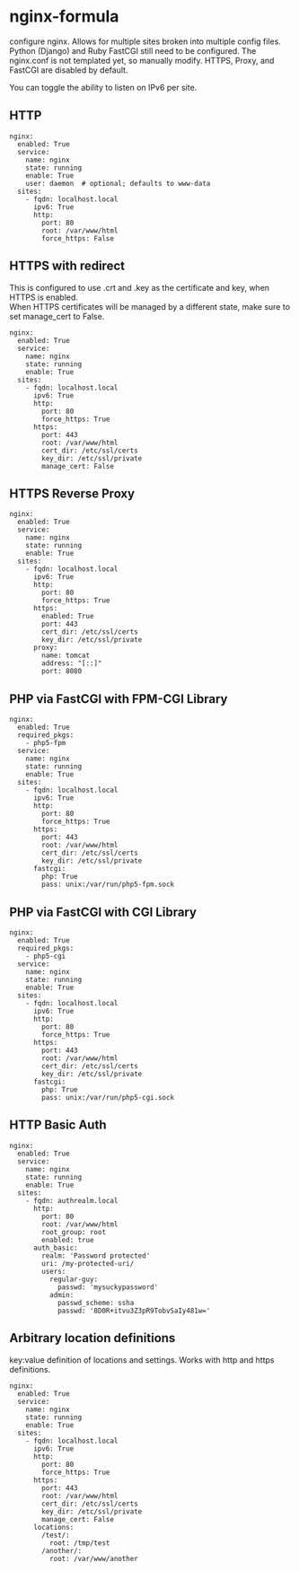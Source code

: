 # nginx-formula

configure nginx. Allows for multiple sites broken into multiple config files.  Python (Django) and Ruby FastCGI still need to be configured.  The nginx.conf is not templated yet, so manually modify. HTTPS, Proxy, and FastCGI are disabled by default.

You can toggle the ability to listen on IPv6 per site.

## HTTP
```
nginx:
  enabled: True
  service:
    name: nginx
    state: running
    enable: True
    user: daemon  # optional; defaults to www-data
  sites:
    - fqdn: localhost.local
      ipv6: True
      http:
        port: 80
        root: /var/www/html
        force_https: False
```

## HTTPS with redirect
This is configured to use <fqdn>.crt and <fqdn>.key as the certificate and key, when HTTPS is enabled.  
When HTTPS certificates will be managed by a different state, make sure to set manage_cert to False.
```
nginx:
  enabled: True
  service:
    name: nginx
    state: running
    enable: True
  sites:
    - fqdn: localhost.local
      ipv6: True
      http:
        port: 80
        force_https: True
      https:
        port: 443
        root: /var/www/html
        cert_dir: /etc/ssl/certs
        key_dir: /etc/ssl/private
        manage_cert: False
```

## HTTPS Reverse Proxy
```
nginx:
  enabled: True
  service:
    name: nginx
    state: running
    enable: True
  sites:
    - fqdn: localhost.local
      ipv6: True
      http:
        port: 80
        force_https: True
      https:
        enabled: True
        port: 443
        cert_dir: /etc/ssl/certs
        key_dir: /etc/ssl/private
      proxy:
        name: tomcat
        address: "[::]"
        port: 8080
```

## PHP via FastCGI with FPM-CGI Library
```
nginx:
  enabled: True
  required_pkgs:
    - php5-fpm
  service:
    name: nginx
    state: running
    enable: True
  sites:
    - fqdn: localhost.local
      ipv6: True
      http:
        port: 80
        force_https: True
      https:
        port: 443
        root: /var/www/html
        cert_dir: /etc/ssl/certs
        key_dir: /etc/ssl/private
      fastcgi:
        php: True
        pass: unix:/var/run/php5-fpm.sock
```

## PHP via FastCGI with CGI Library
```
nginx:
  enabled: True
  required_pkgs:
    - php5-cgi
  service:
    name: nginx
    state: running
    enable: True
  sites:
    - fqdn: localhost.local
      ipv6: True
      http:
        port: 80
        force_https: True
      https:
        port: 443
        root: /var/www/html
        cert_dir: /etc/ssl/certs
        key_dir: /etc/ssl/private
      fastcgi:
        php: True
        pass: unix:/var/run/php5-cgi.sock
```

## HTTP Basic Auth
```
nginx:
  enabled: True
  service:
    name: nginx
    state: running
    enable: True
  sites:
    - fqdn: authrealm.local
      http:
        port: 80
        root: /var/www/html
        root_group: root
        enabled: true
      auth_basic:
        realm: 'Password protected'
        uri: /my-protected-uri/
        users:
          regular-guy:
            passwd: 'mysuckypassword'
          admin:
            passwd_scheme: ssha
            passwd: '8D0R+itvu3Z3pR9TobvSaIy481w='
```

## Arbitrary location definitions
key:value definition of locations and settings. Works with http and https definitions.
```
nginx:
  enabled: True
  service:
    name: nginx
    state: running
    enable: True
  sites:
    - fqdn: localhost.local
      ipv6: True
      http:
        port: 80
        force_https: True
      https:
        port: 443
        root: /var/www/html
        cert_dir: /etc/ssl/certs
        key_dir: /etc/ssl/private
        manage_cert: False
      locations:
        /test/:
          root: /tmp/test
        /another/:
          root: /var/www/another
```
